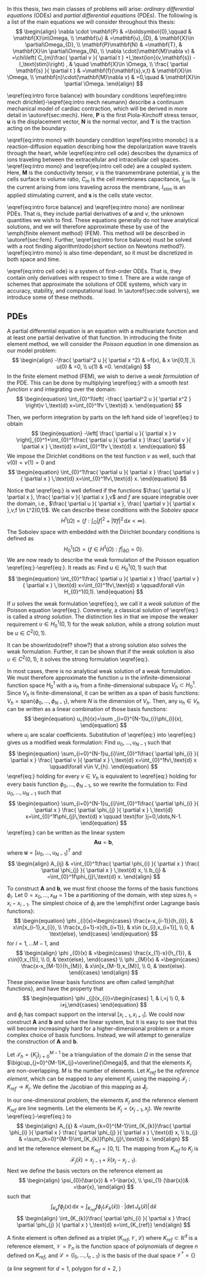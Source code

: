 In this thesis, two main classes of problems will arise: $\textit{ordinary differential equations}$ (ODEs) and $\textit{partial differential equations}$ (PDEs). The following is a list of the main equations we will consider throughout this thesis:
$$
\begin{align}
\nabla \cdot \mathbf{P} & =\boldsymbol{0},\qquad & \mathbf{X}\in\Omega, \\
\mathbf{u} & =\mathbf{u}_{D}, & \mathbf{X}\in \partial\Omega_{D}, \\
\mathbf{P}\mathbf{N} & =\mathbf{T}, & \mathbf{X}\in \partial\Omega_{N},  \\
\nabla \cdot(\mathbf{M}\nabla v)  & =\chi\left( C_{m}\frac{ \partial v }{ \partial t } +I_\text{ion}(v,\mathbf{s}) -I_\text{stim}\right) , & \quad \mathbf{X}\in \Omega, \\
\frac{ \partial \mathbf{s} }{ \partial t }  & =\mathbf{f}(\mathbf{s},v,t)  & \mathbf{X}\in \Omega, \\
\mathbf{n}\cdot(\mathbf{M}\nabla v) & =0,\quad & \mathbf{X}\in \partial \Omega.
\end{align}
$$

\eqref{eq:intro force balance} with boundary conditions \eqref{eq:intro mech dirichlet}-\eqref{eq:intro mech neumann} describe a continuum mechanical model of cardiac contraction, which will be derived in more detail in \autoref{sec:mech}. Here, $\mathbf{P}$ is the first Piola-Kirchoff stress tensor, $\mathbf{u}$ is the displacement vector, $\mathbf{N}$ is the normal vector, and $\mathbf{T}$ is the traction acting on the boundary.

\eqref{eq:intro mono} with boundary condition \eqref{eq:intro monobc} is a reaction-diffusion equation describing how the depolarization wave travels through the heart, while \eqref{eq:intro cell ode} describes the dynamics of ions traveling between the extracellular and intracellular cell spaces. \eqref{eq:intro mono} and \eqref{eq:intro cell ode} are a coupled system. Here, $\mathbf{M}$ is the conductivity tensor, $v$ is the transmembrane potential, $\chi$ is the cells surface to volume ratio, $C_{m}$ is the cell membranes capacitance, $I_\text{ion}$ is the current arising from ions traveling across the membrane, $I_\text{stim}$ is an applied stimulating current, and $\mathbf{s}$ is the cells state vector.

\eqref{eq:intro force balance} and \eqref{eq:intro mono} are nonlinear PDEs. That is, they include partial derivatives of $\mathbf{u}$ and $v$, the unknown quantities we wish to find. These equations generally do not have analytical solutions, and we will therefore approximate these by use of the \emph{finite element method} (FEM). This method will be described in \autoref{sec:fem}. Further, \eqref{eq:intro force balance} must be solved with a root finding algorithm\todo{short section on Newtons method?}. \eqref{eq:intro mono} is also time-dependant, so it must be discretized in both space and time.

\eqref{eq:intro cell ode} is a system of first-order ODEs. That is, they contain only derivatives with respect to time $t$. There are a wide range of schemes that approximate the solutions of ODE systems, which vary in accuracy, stability, and computational load. In \autoref{sec:ode solvers}, we introduce some of these methods. 


## PDEs
A partial differential equation is an equation with a multivariate function and at least one partial derivative of that function. In introducing the finite element method, we will consider the $\textit{Poisson equation}$ in one dimension as our model problem: $$
\begin{align}
-\frac{ \partial^2 u }{ \partial x ^2}  & =f(x), & x \in[0,1] ,\\
u(0) & =0, \\
u(1) & =0.
\end{align}
$$
In the finite element method (FEM), we wish to derive a $\textit{weak formulation}$ of the PDE. This can be done by multiplying \eqref{eq:} with a smooth $\textit{test function}$ $v$ and integrating over the domain:$$
\begin{equation}
\int_{0}^1\left( -\frac{ \partial^2 u }{ \partial x^2 } \right)v  \,\text{d} x=\int_{0}^1fv \,\text{d} x.
\end{equation}
$$

Then, we perform integration by parts on the left hand side of \eqref{eq:} to obtain $$
\begin{equation}
-\left[ \frac{ \partial u }{ \partial x } v \right]_{0}^1+\int_{0}^1\frac{ \partial u }{ \partial x } \frac{ \partial v }{ \partial x } \,\text{d} x=\int_{0}^1fv \,\text{d} x.
\end{equation}
$$
We impose the Dirichlet conditions on the test function $v$ as well, such that $v(0)=v(1)=0$ and $$
\begin{equation}
\int_{0}^1\frac{ \partial u }{ \partial x } \frac{ \partial v }{ \partial x } \,\text{d} x=\int_{0}^1fv\,\text{d} x.
\end{equation}
$$

Notice that \eqref{eq:} is well defined if the functions $\frac{ \partial u }{ \partial x }, \frac{ \partial v }{ \partial x },v$ and $f$ are square integrable over the domain, i.e., $\frac{ \partial u }{ \partial x }, \frac{ \partial v }{ \partial x },v,f \in L^2(0,1)$. We can describe these conditions with the $\textit{Sobolev space}$ $$
\begin{equation}
H^1(\Omega)=\left\{ f:\int_{\Omega} \lvert f \rvert^2+\lvert \nabla f \rvert ^2\,\text{d} x<\infty  \right\}.
\end{equation}
$$
The Sobolev space with embedded with the Dirichlet boundary conditions is defined as $$
\begin{equation}
H^1_{0}(\Omega)=\{f\in H^1(\Omega): f\vert_{\partial\Omega}=0\}.
\end{equation}
$$
We are now ready to describe the weak formulation of the Poisson equation \eqref{eq:}-\eqref{eq:}. It reads as: Find $u\in H^1_{0}(0,1)$ such that $$
\begin{equation}
\int_{0}^1\frac{ \partial u }{ \partial x } \frac{ \partial v }{ \partial x } \,\text{d} x=\int_{0}^1fv\,\text{d} x \qquad\forall v\in H_{0}^1(0,1).
\end{equation}
$$

If $u$ solves the weak formulation \eqref{eq:}, we call it a $\textit{weak solution}$ of the Poisson equation \eqref{eq:}. Conversely, a classical solution of \eqref{eq:} is called a $\textit{strong solution}$. The distinction lies in that we impose the weaker requirement $u\in H_{0}^1(0,1)$ for the weak solution, while a strong solution must be $u\in C^2(0,1)$.

It can be shown\todo{ref? show?} that a strong solution also solves the weak formulation. Further, it can be shown that if the weak solution is also $u\in C^2(0,1)$, it solves the strong formulation \eqref{eq:}.

In most cases, there is no analytical weak solution of a weak formulation. We must therefore approximate the function $u$ in the infinite-dimensional function space $H^1_{0}$ with a $u_{h}$ from a finite-dimensional subspace $V_{h}\subset H^1_{0}$.  Since $V_{h}$ is finite-dimensional, it can be written as a span of basis functions: $V_{h}=\text{span}\{\phi_{0},\dots,\phi_{N-1} \}$, where $N$ is the dimension of $V_{h}$. Then, any $u_{h}\in V_{h}$ can be written as a linear combination of those basis functions: $$
\begin{equation}
u_{h}(x)=\sum _{i=0}^{N-1}u_{i}\phi_{i}(x),
\end{equation}
$$
where $u_{i}$ are scalar coefficients. Substitution of \eqref{eq:} into \eqref{eq:} gives us a modified weak formulation: Find $u_{0},\dots,u_{N-1}$ such that $$
\begin{equation}
\sum_{i=0}^{N-1}u_{i}\int_{0}^1\frac{ \partial \phi_{i} }{ \partial x } \frac{ \partial v }{ \partial x } \,\text{d} x=\int_{0}^1fv\,\text{d} x \qquad\forall v\in V_{h}.
\end{equation}
$$
\eqref{eq:} holding for every $v\in V_{h}$ is equivalent to \eqref{eq:} holding for every basis function $\phi_{0},\dots,\phi_{N-1}$, so we rewrite the formulation to: Find $u_{0},\dots,u_{N-1}$ such that $$
\begin{equation}
\sum_{i=0}^{N-1}u_{i}\int_{0}^1\frac{ \partial \phi_{i} }{ \partial x } \frac{ \partial \phi_{j} }{ \partial x } \,\text{d} x=\int_{0}^1f\phi_{j}\,\text{d} x \qquad \text{for }j=0,\dots,N-1.
\end{equation}
$$
\eqref{eq:} can be written as the linear system $$
\begin{equation}
\mathbf{A}\mathbf{u}=\mathbf{b},
\end{equation}
$$
where $\mathbf{u}=[u_{0},\dots,u_{N-1}]^T$ and $$
\begin{align}
A_{ij} & =\int_{0}^1\frac{ \partial \phi_{i} }{ \partial x } \frac{ \partial \phi_{j} }{ \partial x } \,\text{d} x, \\
b_{j} & =\int_{0}^1f\phi_{j}\,\text{d} x.
\end{align}
$$

To construct $\mathbf{A}$ and $\mathbf{b}$, we must first choose the forms of the basis functions $\phi_{i}$. Let $0=x_{0},\dots,x_{M}=1$ be a partitioning of the domain, with step sizes $h_{i}=x_{i}-x_{i-1}$. The simplest choice of $\phi_{i}$ are the \emph{first order Lagrange basis functions}:
$$
\begin{equation}
\phi _{i}(x)=\begin{cases} 
\frac{x-x_{i-1}}{h_{i}}, & x\in[x_{i-1},x_{i}), \\
\frac{x_{i+1}-x}{h_{i+1}}, & x\in (x_{i},x_{i+1}], \\
0, & \text{else},
\end{cases}
\end{equation}
$$
for $i=1,\dots M-1$, and $$
\begin{align}
\phi _{0}(x) & =\begin{cases}
\frac{x_{1}-x}{h_{1}}, & x\in[0,x_{1}], \\
0, & \text{else},
\end{cases} \\
\phi _{M}(x) & =\begin{cases}
\frac{x-x_{M-1}}{h_{M}}, & x\in[x_{M-1},x_{M}], \\
0, & \text{else}.
\end{cases}
\end{align}
$$
These piecewise linear basis functions are often called \emph{hat functions}, and have the property that $$
\begin{equation}
\phi _{j}(x_{i})=\begin{cases} 1, & i,=j \\ 0, & i≠j,\end{cases}
\end{equation}
$$
and $\phi_{i}$ has compact support on the interval $[x_{i-1},x_{i+1}]$. We could now construct $\mathbf{A}$ and $\mathbf{b}$ and solve the linear system, but it is easy to see that this will become increasingly hard for a higher-dimensional problem or a more complex choice of basis functions. Instead, we will attempt to generalize the construction of $\mathbf{A}$ and $\mathbf{b}$.

Let $\mathcal{T}_{h}=\{K_{j}\}_{j=0}^{M-1}$ be a triangulation of the domain $\Omega$ in the sense that $\bigcup_{j=0}^{M-1}K_{j}=\overline{\Omega}$, and that the elements $K_{j}$ are non-overlapping. $M$ is the number of elements. Let $K_{ref}$ be the $\textit{reference element}$, which can be mapped to any element $K_{j}$ using the mapping $\mathcal{F}_{j}:K_{ref}\to K_{j}$. We define the Jacobian of this mapping as $\mathbf{J}_{j}$.

In our one-dimensional problem, the elements $K_{j}$ and the reference element $K_{ref}$ are line segments. Let the elements be $K_{j}=(x_{j-1},x_{j})$. We rewrite \eqref{eq:}-\eqref{eq:} to $$
\begin{align}
A_{ij} & =\sum_{k=0}^{M-1}\int_{K_{k}}\frac{ \partial \phi_{i} }{ \partial x } \frac{ \partial \phi_{j} }{ \partial x } \,\text{d} x, \\
b_{j} & =\sum_{k=0}^{M-1}\int_{K_{k}}f\phi_{j}\,\text{d} x.
\end{align}
$$
and let the reference element be $K_{ref}=[0,1]$. The mapping from $K_{ref}$ to $K_{j}$ is $$
\begin{equation}
\mathcal{F}_{j}(\bar{x})=x_{j-1}+\bar{x}(x_{j}-x_{j-1}).
\end{equation}
$$
Next we define the basis vectors on the reference element as $$
\begin{align}
\psi_{0}(\bar{x}) & =1-\bar{x}, \\
\psi_{1} (\bar{x})& =\bar{x},
\end{align}
$$
such that 
$$
\begin{equation}
\int_{K_{k}}f\phi_{j}(x)\,\text{d} x=\int_{K_{ref}}f\phi_{j}(\mathcal{F}_{k}(\bar{x}))\cdot\lvert \det  J_{k}(\bar{x}) \rvert \,\text{d} \bar{x}
\end{equation}
$$
$$
\begin{align}
\int_{K_{k}}\frac{ \partial \phi_{i} }{ \partial x } \frac{ \partial \phi_{j} }{ \partial x } \,\text{d} x=\int_{K_{ref}}
\end{align}
$$


A finite element is often defined as a triplet $(K_{ref},\mathcal{V},\mathcal{L})$ where $K_{ref}\subset \mathbb{R}^d$ is a reference element, $\mathcal{V}=\mathbb P_{n}$ is the function space of polynomials of degree $n$ defined on $K_{ref}$, and $\mathcal{L}=\{l_{0},\dots,l_{n-1}\}$  is the basis of the dual space $\mathcal{V}^*=\{\}$

(a line segment for $d=1$, polygon for $d=2$, )